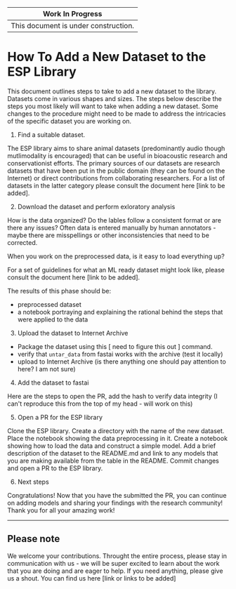 

| Work In Progress |
| --- |
| This document is under construction. |

# How To Add a New Dataset to the ESP Library

This document outlines steps to take to add a new dataset to the library. Datasets come in various shapes and sizes. The steps below describe the steps you most likely will want to take when adding a new dataset. Some changes to the procedure might need to be made to address the intricacies of the specific dataset you are working on.

1. Find a suitable dataset.

The ESP library aims to share animal datasets (predominantly audio though mutlimodality is encouraged) that can be useful in bioacoustic research and conservationist efforts. The primary sources of our datasets are research datasets that have been put in the public domain (they can be found on the Internet) or direct contributions from collaborating researchers. For a list of datasets in the latter category please consult the document here [link to be added].

2. Download the dataset and perform exloratory analysis

How is the data organized? Do the lables follow a consistent format or are there any issues? Often data is entered manually by human annotators - maybe there are misspellings or other inconsistencies that need to be corrected.

When you work on the preprocessed data, is it easy to load everything up?

For a set of guidelines for what an ML ready dataset might look like, please consult the document here [link to be added].

The results of this phase should be:
  - preprocessed dataset
  - a notebook portraying and explaining the rational behind the steps that were applied to the data
  
3. Upload the dataset to Internet Archive

  - Package the dataset using this [ need to figure this out ] command.
  - verify that `untar_data` from fastai works with the archive (test it locally)
  - upload to Internet Archive (is there anything one should pay attention to here? I am not sure)

4. Add the dataset to fastai

Here are the steps to open the PR, add the hash to verify data integrity (I can't reproduce this from the top of my head - will work on this)

5. Open a PR for the ESP library

Clone the ESP library. Create a directory with the name of the new dataset. Place the notebook showing the data preprocessing in it. Create a notebook showing how to load the data and construct a simple model. Add a brief description of the dataset to the README.md and link to any models that you are making available from the table in the README. Commit changes and open a PR to the ESP library.

6. Next steps

Congratulations! Now that you have the submitted the PR, you can continue on adding models and sharing your findings with the research community! Thank you for all your amazing work!

-----------------

## Please note

We welcome your contributions. Throught the entire process, please stay in communication with us - we will be super excited to learn about the work that you are doing and are eager to help. If you need anything, please give us a shout. You can find us here [link or links to be added]

  
